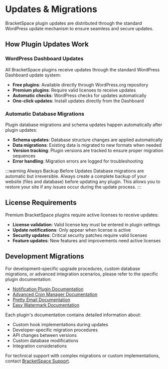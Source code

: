 # Updates & Migrations

BracketSpace plugin updates are distributed through the standard WordPress update mechanism to ensure seamless and secure updates.

## How Plugin Updates Work

### WordPress Dashboard Updates
All BracketSpace plugins receive updates through the standard WordPress Dashboard update system:

- **Free plugins**: Available directly through WordPress.org repository
- **Premium plugins**: Require valid licenses to receive updates
- **Automatic checks**: WordPress checks for updates automatically
- **One-click updates**: Install updates directly from the Dashboard

### Automatic Database Migrations
Plugin database migrations and schema updates happen automatically after plugin updates:

- **Schema updates**: Database structure changes are applied automatically
- **Data migrations**: Existing data is migrated to new formats when needed  
- **Version tracking**: Plugin versions are tracked to ensure proper migration sequences
- **Error handling**: Migration errors are logged for troubleshooting

:::warning Always Backup Before Updates
Database migrations are automatic but irreversible. Always create a complete backup of your website (files and database) before updating any plugin. This allows you to restore your site if any issues occur during the update process.
:::

## License Requirements

Premium BracketSpace plugins require active licenses to receive updates:

- **License validation**: Valid license key must be entered in plugin settings
- **Update notifications**: Only appear when license is active
- **Security updates**: Critical security patches require valid licenses
- **Feature updates**: New features and improvements need active licenses

## Development Migrations

For development-specific upgrade procedures, custom database migrations, or advanced integration scenarios, please refer to the specific plugin documentation:

- [Notification Plugin Documentation](/notification/)
- [Advanced Cron Manager Documentation](/advanced-cron-manager/)
- [Pretty Email Documentation](/pretty-email/)
- [Easy Watermark Documentation](/easy-watermark/)

Each plugin's documentation contains detailed information about:
- Custom hook implementations during updates
- Developer-specific migration procedures  
- API changes between versions
- Custom database modifications
- Integration considerations

For technical support with complex migrations or custom implementations, contact [BracketSpace Support](https://bracketspace.com/help-center/).